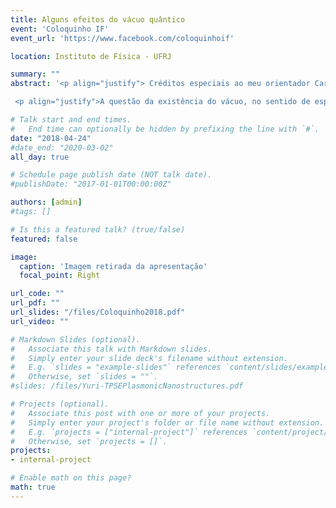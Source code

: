 ```yaml
---
title: Alguns efeitos do vácuo quântico
event: 'Coloquinho IF'
event_url: 'https://www.facebook.com/coloquinhoif'

location: Instituto de Física - UFRJ

summary: ""
abstract: '<p align="justify"> Créditos especiais ao meu orientador Carlos Farina por ter me possibilitado utilizar o arcabouço de sua apresentação nesse seminário.</p>

 <p align="justify">A questão da existência do vácuo, no sentido de espaço vazio, desvinculado da matéria para preenchê-lo, não é atual e já atormentava os antigos filósofos. No entanto, no contexto da física clássica, a ideia prevalecente é a de um vácuo sem partículas ou radiação, e cujas grandezas como momento linear, campo elétrico e magnético, entre outras, têm valores nulos e sem flutuações. Nesse contexto, o vácuo é inerte e não responde a nenhum estímulo externo. Todavia, com o advento da mecânica quântica no início do século XX, vários paradigmas foram quebrados e ideias bastante revolucionárias foram incorporadas à física, como a dualidade onda-partícula e o princípio de incerteza. Pode-se mostrar que esse Princípio implica a existência da chamada energia de ponto-zero, dando origem à existência de flutuações quânticas, como flutuações nas distribuições de cargas e correntes em átomos. Em particular, o próprio vácuo exibe flutuações dentro do contexto da eletrodinâmica quântica (EDQ). Nesse seminário, faremos uma breve exposição de alguns fenômenos da EDQ e mostraremos como eles podem ser atribuídos às flutuações quânticas do vácuo. Daremos atenção especial ao efeito Casimir, ao fenômeno de emissão espontânea e ao efeito Purcell.</p>'

# Talk start and end times.
#   End time can optionally be hidden by prefixing the line with `#`.
date: "2018-04-24"
#date_end: "2020-03-02"
all_day: true

# Schedule page publish date (NOT talk date).
#publishDate: "2017-01-01T00:00:00Z"

authors: [admin]
#tags: []

# Is this a featured talk? (true/false)
featured: false

image:
  caption: 'Imagem retirada da apresentação'
  focal_point: Right

url_code: ""
url_pdf: ""
url_slides: "/files/Coloquinho2018.pdf"
url_video: ""

# Markdown Slides (optional).
#   Associate this talk with Markdown slides.
#   Simply enter your slide deck's filename without extension.
#   E.g. `slides = "example-slides"` references `content/slides/example-slides.md`.
#   Otherwise, set `slides = ""`.
#slides: /files/Yuri-TPSEPlasmonicNanostructures.pdf

# Projects (optional).
#   Associate this post with one or more of your projects.
#   Simply enter your project's folder or file name without extension.
#   E.g. `projects = ["internal-project"]` references `content/project/deep-learning/index.md`.
#   Otherwise, set `projects = []`.
projects:
- internal-project

# Enable math on this page?
math: true
---
```

